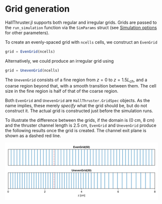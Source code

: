 # Grid generation

HallThruster.jl supports both regular and irregular grids. Grids are passed to the `run_simulation` function via the `SimParams` struct (see [Simulation options](../reference/simparams.md) for other parameters).

To create an evenly-spaced grid with `ncells` cells, we construct an `EvenGrid`

```julia
grid = EvenGrid(ncells)
```

Alternatively, we could produce an irregular grid using 

```julia
grid = UnevenGrid(ncells)
```

The `UnevenGrid` consists of a fine region from $z = 0$ to $z = 1.5 L_{ch}$, and a coarse region beyond that, with a smooth transition between them.
The cell size in the fine region is half of that of the coarse region.

Both `EvenGrid` and `UnevenGrid` are `HallThruster.GridSpec` objects.
As the name implies, these merely _specify_ what the grid should be, but do not construct it.
The actual grid is constructed just before the simulation runs.

To illustrate the difference between the grids, if the domain is (0 cm, 8 cm) and the thruster channel length is 2.5 cm, `EvenGrid` and `UnevenGrid` produce the following results once the grid is created.
The channel exit plane is shown as a dashed red line.

![](../assets/grids.png)

